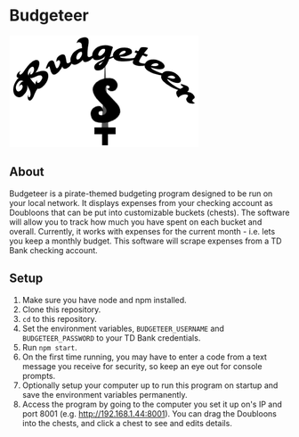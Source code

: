# Budgeteer

![Budgeteer Logo](https://raw.githubusercontent.com/jamesgrams/budgeteer/master/assets/logo.png)

## About

Budgeteer is a pirate-themed budgeting program designed to be run on your local network. It displays expenses from your checking account as Doubloons that can be put into customizable buckets (chests). The software will allow you to track how much you have spent on each bucket and overall. Currently, it works with expenses for the current month - i.e. lets you keep a monthly budget. This software will scrape expenses from a TD Bank checking account.

## Setup

1. Make sure you have node and npm installed.
2. Clone this repository.
3. `cd` to this repository.
3. Set the environment variables, `BUDGETEER_USERNAME` and `BUDGETEER_PASSWORD` to your TD Bank credentials.
4. Run `npm start`.
5. On the first time running, you may have to enter a code from a text message you receive for security, so keep an eye out for console prompts.
6. Optionally setup your computer up to run this program on startup and save the environment variables permanently.
7. Access the program by going to the computer you set it up on's IP and port 8001 (e.g. http://192.168.1.44:8001). You can drag the Doubloons into the chests, and click a chest to see and edits details.